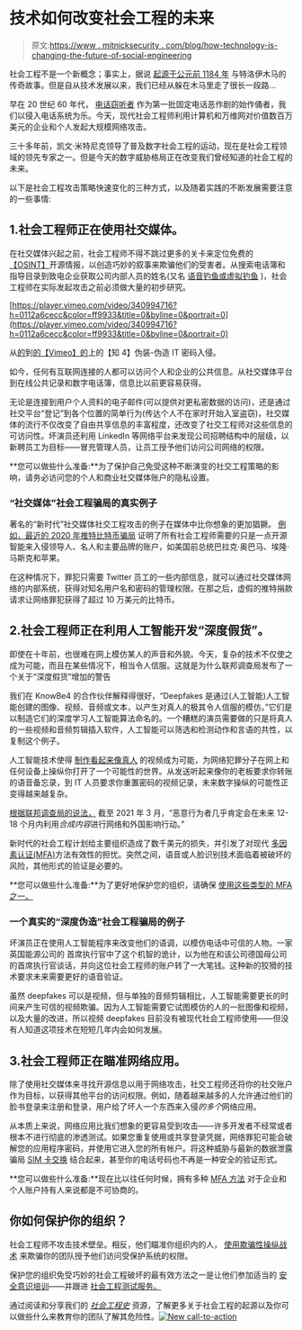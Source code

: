# 技术如何改变社会工程的未来

> 原文:[https://www . mitnicksecurity . com/blog/how-technology-is-changing-the-future-of-social-engineering](https://www.mitnicksecurity.com/blog/how-technology-is-changing-the-future-of-social-engineering)

社会工程不是一个新概念；事实上，据说 [起源于公元前 1184 年](https://www.mitnicksecurity.com/the-history-of-social-engineering#chapter-2) 与特洛伊木马的传奇故事。但是自从技术发展以来，我们已经从躲在木马里走了很长一段路…

早在 20 世纪 60 年代， [电话窃听者](https://www.mitnicksecurity.com/about-kevin-mitnick-mitnick-security) 作为第一批固定电话恶作剧的始作俑者，我们以侵入电话系统为乐。今天，现代社会工程师利用计算机和万维网对价值数百万美元的企业和个人发起大规模网络攻击。

三十多年前，凯文·米特尼克领导了普及数字社会工程的运动，现在是社会工程领域的领先专家之一。但是今天的数字威胁格局正在改变我们曾经知道的社会工程的未来。

以下是社会工程攻击策略快速变化的三种方式，以及随着实践的不断发展需要注意的一些事情:

## 1.社会工程师正在使用社交媒体。

在社交媒体兴起之前，社会工程师不得不跳过更多的关卡来定位免费的[【OSINT】](https://www.mitnicksecurity.com/blog/defining-the-framework-for-a-successful-pentest-attack)开源情报，以创造巧妙的叙事来欺骗他们的受害者。从搜索电话簿和指导目录到致电企业获取公司内部人员的姓名(又名 [语音钓鱼或虚拟钓鱼](https://www.mitnicksecurity.com/blog/6-types-of-social-engineering-attacks) )，社会工程师在实际发起攻击之前必须做大量的初步研究。

[https://player.vimeo.com/video/340994716?h=0112a6cecc&color=ff9933&title=0&byline=0&portrait=0](https://player.vimeo.com/video/340994716?h=0112a6cecc&color=ff9933&title=0&byline=0&portrait=0)

从[的](https://vimeo.com/knowbe4)到[的【Vimeo】的](https://vimeo.com)上的【知 4】伪装-伪造 IT 密码入侵。

 [](https://www.mitnicksecurity.com/blog/4-social-engineering-attack-examples) 如今，任何有互联网连接的人都可以访问个人和企业的公共信息。从社交媒体平台到在线公共记录和数字电话簿，信息比以前更容易获得。

无论是连接到用户个人资料的电子邮件(可以提供对更私密数据的访问)，还是通过社交平台“登记”到各个位置的简单行为(传达个人不在家时开始入室盗窃)，社交媒体的流行不仅改变了自由共享信息的丰富程度，还改变了社交工程师对这些信息的可访问性。坏演员还利用 LinkedIn 等网络平台来发现公司招聘结构中的层级，以新聘员工为目标——冒充管理人员，让员工授予他们访问公司网络的权限。

**您可以做些什么准备:**为了保护自己免受这种不断演变的社交工程策略的影响，请务必访问您的个人和商业社交媒体账户的隐私设置。

### “社交媒体”社会工程骗局的真实例子

著名的“新时代”社交媒体社交工程攻击的例子在媒体中比你想象的更加猖獗。 [例如，最近的 2020 年推特比特币骗局](https://www.mitnicksecurity.com/blog/2020-twitter-bitcoin-scam) 证明了所有社会工程师需要的只是一点开源智能来入侵领导人、名人和主要品牌的账户，如美国前总统巴拉克·奥巴马、埃隆·马斯克和苹果。

在这种情况下，罪犯只需要 Twitter 员工的一些内部信息，就可以通过社交媒体网络的内部系统，获得对知名用户名和密码的管理权限。在那之后，虚假的推特捐款请求让网络罪犯获得了超过 10 万美元的比特币。

## 2.社会工程师正在利用人工智能开发“深度假货”。

即使在十年前，也很难在网上模仿某人的声音和外貌。今天，复杂的技术不仅使之成为可能，而且在某些情况下，相当令人信服。这就是为什么联邦调查局发布了一个关于“深度假货”增加的警告

我们在 KnowBe4 的合作伙伴解释得很好，“Deepfakes 是通过(人工智能)人工智能创建的图像、视频、音频或文本，以产生对真人的极其令人信服的模仿。”它们是以制造它们的深度学习人工智能算法命名的。一个糟糕的演员需要做的只是将真人的一些视频和音频剪辑插入软件，人工智能可以筛选和检测动作和言语的共性，以复制这个例子。

人工智能技术使得 [制作看起来像真人](https://www.youtube.com/watch?v=gLoI9hAX9dw) 的视频成为可能，为网络犯罪分子在网上和任何设备上操纵你打开了一个可能性的世界。从发送听起来像你的老板要求你转账的语音备忘录，到 IT 人员要求你重置密码的视频记录，未来数字操纵的可能性正变得越来越复杂。

[根据联邦调查局的说法，](https://www.youtube.com/watch?v=gLoI9hAX9dw) 截至 2021 年 3 月，“恶意行为者几乎肯定会在未来 12-18 个月内利用*合成内容*进行网络和外国影响行动。”

新时代的社会工程计划给主要组织造成了数千美元的损失，并引发了对现代 [多因素认证(MFA)](https://www.mitnicksecurity.com/blog/reasons-to-enable-company-wide-multi-factor-authentication)方法有效性的担忧。突然之间，语音或人脸识别技术面临着被破坏的风险，其他形式的验证是必要的。

**您可以做些什么准备:**为了更好地保护您的组织，请确保 [使用这些类型的 MFA 之一。](https://www.mitnicksecurity.com/blog/what-is-multi-factor-authentication-how-does-it-work)

### 一个真实的“深度伪造”社会工程骗局的例子

坏演员正在使用人工智能程序来改变他们的语调，以模仿电话中可信的人物。一家英国能源公司的 首席执行官中了这个机智的诡计，以为他在和该公司德国母公司的首席执行官谈话，并向这位社会工程师的账户转了一大笔钱。这种新的狡猾的技术要求未来需要更好的语音验证。

虽然 deepfakes 可以是视频，但与单独的音频剪辑相比，人工智能需要更长的时间来产生可信的视频欺骗。因为人工智能需要它试图模仿的人的一批图像和视频，以及大量的改进，所以视频 deepfakes 目前没有被现代社会工程师使用——但没有人知道这项技术在短短几年内会如何发展。

## 3.社会工程师正在瞄准网络应用。

除了使用社交媒体来寻找开源信息以用于网络攻击，社交工程师还将你的社交账户作为目标，以获得其他平台的访问权限。例如，随着越来越多的人允许通过他们的脸书登录来注册和登录，用户给了坏人一个东西来入侵*的多个*网络应用。

从本质上来说，[](https://www.mitnicksecurity.com/blog/what-is-web-application-penetration-testing)网络应用比我们想象的更容易受到攻击——许多开发者不经常或者根本不进行彻底的渗透测试。如果您重复使用或共享登录凭据，网络罪犯可能会破解您的应用程序密码，并使用它进入您的所有帐户。将这种威胁与最新的数据泄露骗局 [SIM 卡交换](https://www.cnet.com/tech/mobile/t-mobile-data-breach-and-sim-swap-scam-how-to-protect-your-identity/) 结合起来，甚至你的电话号码也不再是一种安全的验证形式。

**您可以做些什么准备:**现在比以往任何时候，拥有多种 [MFA 方法](https://www.mitnicksecurity.com/blog/reasons-to-enable-company-wide-multi-factor-authentication) 对于企业和个人账户持有人来说都是不可协商的。

## 你如何保护你的组织？

社会工程师不攻击技术壁垒。相反，他们瞄准你组织内的人， [使用欺骗性操纵战术](https://www.mitnicksecurity.com/blog/the-most-popular-cyber-attack-social-engineering) 来欺骗你的团队授予他们访问受保护系统的权限。

保护您的组织免受巧妙的社会工程破坏的最有效方法之一是让他们参加适当的 [安全意识培训](https://www.mitnicksecurity.com/kevin-mitnick-security-awareness-training)——并跟进 [社会工程测试服务。](https://www.mitnicksecurity.com/social-engineering-strength-testing)

通过阅读和分享我们的 [*社会工程史*](https://www.mitnicksecurity.com/thanks-history-of-social-engineering) 资源，了解更多关于社会工程的起源以及你可以做些什么来教育你的团队了解其危险性。[![New call-to-action](../Images/8b92e694356766acba8c7c07049683dd.png)](https://cta-redirect.hubspot.com/cta/redirect/3875471/0960d4a2-7674-4700-b0c2-6f924571d56b)